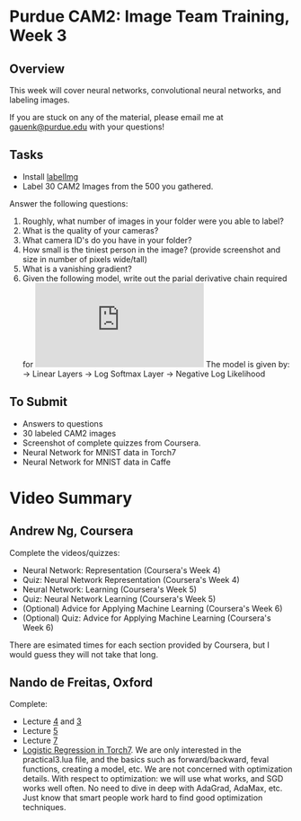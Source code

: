 # Purdue CAM2: Image Team Training, Week 3

## Overview

This week will cover neural networks, convolutional neural networks, and labeling images.

If you are stuck on any of the material, please email me at gauenk@purdue.edu with your questions!

## Tasks

- Install [labelImg](https://github.com/tzutalin/labelImg)
- Label 30 CAM2 Images from the 500 you gathered.

Answer the following questions:

1. Roughly, what number of images in your folder were you able to label?
2. What is the quality of your cameras?
3. What camera ID's do you have in your folder?
4. How small is the tiniest person in the image? (provide screenshot and size in number of pixels wide/tall)
5. What is a vanishing gradient?
6. Given the following model, write out the parial derivative chain required for
   ![partial](http://www.sciweavers.org/tex2img.php?eq=%5Cfrac%7B%5Cpartial%20C%7D%7B%5CTheta_%7B1%7D%7D&bc=White&fc=Black&im=jpg&fs=12&ff=arev&edit=0.png)
   The model is given by:
   -> Linear Layers -> Log Softmax Layer -> Negative Log Likelihood

## To Submit

- Answers to questions
- 30 labeled CAM2 images
- Screenshot of complete quizzes from Coursera.
- Neural Network for MNIST data in Torch7
- Neural Network for MNIST data in Caffe

# Video Summary 

## Andrew Ng, Coursera

Complete the videos/quizzes:

- Neural Network: Representation (Coursera's Week 4)
- Quiz: Neural Network Representation (Coursera's Week 4)
- Neural Network: Learning (Coursera's Week 5)
- Quiz: Neural Network Learning (Coursera's Week 5)
- (Optional) Advice for Applying Machine Learning (Coursera's Week 6)
- (Optional) Quiz: Advice for Applying Machine Learning (Coursera's Week 6)

There are esimated times for each section provided by Coursera, but I would guess they will not take that long.

## Nando de Freitas, Oxford

Complete:

- Lecture [4](https://www.youtube.com/watch?v=VR0W_PNwLGw) and [3](https://www.youtube.com/watch?v=kPrHqQzCkg0)
- Lecture [5](https://www.youtube.com/watch?v=qz9bKfOqd0Y)
- Lecture [7](https://www.youtube.com/watch?v=FYgsztDxSvE)
- [Logistic Regression in Torch7](https://www.cs.ox.ac.uk/people/nando.defreitas/machinelearning/practicals/practical3.pdf). We are only interested in the practical3.lua file, and the basics such as forward/backward, feval functions, creating a model, etc. We are not concerned with optimization details. With respect to optimization: we will use what works, and SGD works well often. No need to dive in deep with AdaGrad, AdaMax, etc. Just know that smart people work hard to find good optimization techniques.